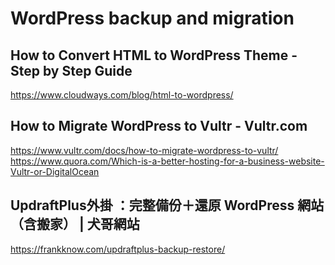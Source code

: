 # WordPress backup and migration
## How to Convert HTML to WordPress Theme - Step by Step Guide
https://www.cloudways.com/blog/html-to-wordpress/
## How to Migrate WordPress to Vultr - Vultr.com
https://www.vultr.com/docs/how-to-migrate-wordpress-to-vultr/
<br> https://www.quora.com/Which-is-a-better-hosting-for-a-business-website-Vultr-or-DigitalOcean
## UpdraftPlus外掛 ：完整備份＋還原 WordPress 網站（含搬家） | 犬哥網站
https://frankknow.com/updraftplus-backup-restore/

